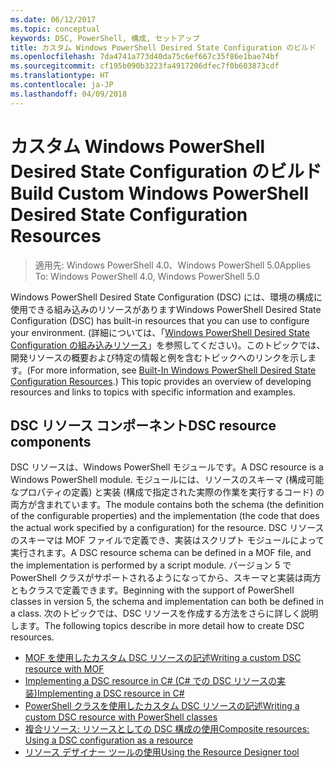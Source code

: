 ```yaml
---
ms.date: 06/12/2017
ms.topic: conceptual
keywords: DSC, PowerShell, 構成, セットアップ
title: カスタム Windows PowerShell Desired State Configuration のビルド
ms.openlocfilehash: 7da4741a773d40da75c6ef667c35f86e1bae74bf
ms.sourcegitcommit: cf195b090b3223fa4917206dfec7f0b603873cdf
ms.translationtype: HT
ms.contentlocale: ja-JP
ms.lasthandoff: 04/09/2018
---
```

# <a name="build-custom-windows-powershell-desired-state-configuration-resources"></a><span data-ttu-id="f8ef3-103">カスタム Windows PowerShell Desired State Configuration のビルド</span><span class="sxs-lookup"><span data-stu-id="f8ef3-103">Build Custom Windows PowerShell Desired State Configuration Resources</span></span>

> <span data-ttu-id="f8ef3-104">適用先: Windows PowerShell 4.0、Windows PowerShell 5.0</span><span class="sxs-lookup"><span data-stu-id="f8ef3-104">Applies To: Windows PowerShell 4.0, Windows PowerShell 5.0</span></span>

<span data-ttu-id="f8ef3-105">Windows PowerShell Desired State Configuration (DSC) には、環境の構成に使用できる組み込みのリソースがあります</span><span class="sxs-lookup"><span data-stu-id="f8ef3-105">Windows PowerShell Desired State Configuration (DSC) has built-in resources that you can use to configure your environment.</span></span> <span data-ttu-id="f8ef3-106">(詳細については、「[Windows PowerShell Desired State Configuration の組み込みリソース](builtInResource.md)」を参照してください)。このトピックでは、開発リソースの概要および特定の情報と例を含むトピックへのリンクを示します。</span><span class="sxs-lookup"><span data-stu-id="f8ef3-106">(For more information, see [Built-In Windows PowerShell Desired State Configuration Resources](builtInResource.md).) This topic provides an overview of developing resources and links to topics with specific information and examples.</span></span>

## <a name="dsc-resource-components"></a><span data-ttu-id="f8ef3-107">DSC リソース コンポーネント</span><span class="sxs-lookup"><span data-stu-id="f8ef3-107">DSC resource components</span></span>

<span data-ttu-id="f8ef3-108">DSC リソースは、Windows PowerShell モジュールです。</span><span class="sxs-lookup"><span data-stu-id="f8ef3-108">A DSC resource is a Windows PowerShell module.</span></span> <span data-ttu-id="f8ef3-109">モジュールには、リソースのスキーマ (構成可能なプロパティの定義) と実装 (構成で指定された実際の作業を実行するコード) の両方が含まれています。</span><span class="sxs-lookup"><span data-stu-id="f8ef3-109">The module contains both the schema (the definition of the configurable properties) and the implementation (the code that does the actual work specified by a configuration) for the resource.</span></span> <span data-ttu-id="f8ef3-110">DSC リソースのスキーマは MOF ファイルで定義でき、実装はスクリプト モジュールによって実行されます。</span><span class="sxs-lookup"><span data-stu-id="f8ef3-110">A DSC resource schema can be defined in a MOF file, and the implementation is performed by a script module.</span></span> <span data-ttu-id="f8ef3-111">バージョン 5 で PowerShell クラスがサポートされるようになってから、スキーマと実装は両方ともクラスで定義できます。</span><span class="sxs-lookup"><span data-stu-id="f8ef3-111">Beginning with the support of PowerShell classes in version 5, the schema and implementation can both be defined in a class.</span></span> <span data-ttu-id="f8ef3-112">次のトピックでは、DSC リソースを作成する方法をさらに詳しく説明します。</span><span class="sxs-lookup"><span data-stu-id="f8ef3-112">The following topics describe in more detail how to create DSC resources.</span></span>

* [<span data-ttu-id="f8ef3-113">MOF を使用したカスタム DSC リソースの記述</span><span class="sxs-lookup"><span data-stu-id="f8ef3-113">Writing a custom DSC resource with MOF</span></span>](authoringResourceMOF.md)
* [<span data-ttu-id="f8ef3-114">Implementing a DSC resource in C# (C# での DSC リソースの実装)</span><span class="sxs-lookup"><span data-stu-id="f8ef3-114">Implementing a DSC resource in C#</span></span>](authoringResourceMofCS.md)
* [<span data-ttu-id="f8ef3-115">PowerShell クラスを使用したカスタム DSC リソースの記述</span><span class="sxs-lookup"><span data-stu-id="f8ef3-115">Writing a custom DSC resource with PowerShell classes</span></span>](authoringResourceClass.md)
* [<span data-ttu-id="f8ef3-116">複合リソース: リソースとしての DSC 構成の使用</span><span class="sxs-lookup"><span data-stu-id="f8ef3-116">Composite resources: Using a DSC configuration as a resource</span></span>](authoringResourceComposite.md)
* [<span data-ttu-id="f8ef3-117">リソース デザイナー ツールの使用</span><span class="sxs-lookup"><span data-stu-id="f8ef3-117">Using the Resource Designer tool</span></span>](authoringResourceMofDesigner.md)